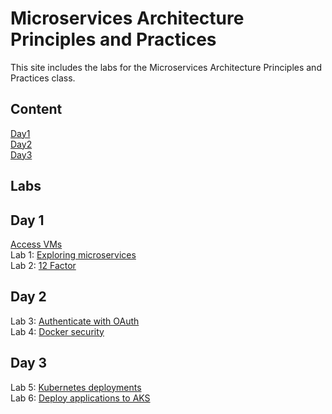 # Microservices Architecture Principles and Practices 

This site includes the labs for the Microservices Architecture Principles and Practices class.

## Content   
[Day1](Content/Microservices-Day1.pdf)   
[Day2](Content/Microservices-Day2.pdf)   
[Day3](Content/Microservices-Day3.pdf)   

## Labs

## Day 1
[Access VMs](labs/lab-info.md/)   
Lab 1: [Exploring microservices](labs/day1/microservices.md)   
Lab 2: [12 Factor](labs/day1/12-factor.md)   

## Day 2
Lab 3: [Authenticate with OAuth](labs/day2/oauth.md)   
Lab 4: [Docker security](labs/day2/secure-docker-containers.md)   

## Day 3
Lab 5: [Kubernetes deployments](labs/day2/kubernetes-deployments.md)   
Lab 6: [Deploy applications to AKS](labs/day3/guestbook-aks.md)   
